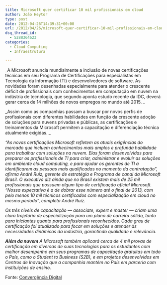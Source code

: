 ```yaml
---
title: Microsoft quer certificar 10 mil profissionais em cloud
author: João Heytor
type: post
date: 2012-04-26T14:39:31+00:00
url: /2012/04/26/microsoft-quer-certificar-10-mil-profissionais-em-cloud/
dsq_thread_id:
  - 5288364623
categories:
  - Cloud Computing
  - Infraestrutura

---
```

_A Microsoft anuncia mundialmente a inclusão de novas certificações técnicas em seu Programa de Certificações para especialistas em Tecnologia da Informação (TI) e desenvolvedores de software. As novidades foram desenhadas especialmente para atender o crescente déficit de profissionais com conhecimentos em computação em nuvem na indústria de tecnologia, que segundo aponta estudo recente da IDC, deverá gerar cerca de 14 milhões de novos empregos no mundo até 2015. _

_Assim como as companhias passam a buscar por novos perfis de profissionais com diferentes habilidades em função da crescente adoção de soluções para nuvens privadas e públicas, as certificações e treinamentos da Microsoft permitem a capacitação e diferenciação técnica atualmente exigidas. _

_“As novas certificações Microsoft refletem as atuais exigências do mercado que incluem conhecimentos mais amplos e profunda habilidade para trabalhar com soluções na nuvem. Elas foram desenvolvidas para preparar os profissionais de TI para criar, administrar e evoluir as soluções em ambiente cloud computing, e para ajudar os gerentes de TI a identificarem as pessoas mais qualificadas no momento da contratação”, afirma André Ruiz, gerente de estratégia e Programa de canal da Microsoft Brasil. O executivo diz ainda que no Brasil existem mais de 25 mil profissionais que possuem algum tipo de certificação oficial Microsoft. “Nossa expectativa é a de dobrar esse número até o final de 2013, com pelo menos 10 mil técnicos certificados com especialização em cloud no mesmo período”, completa André Ruiz._

_Os três níveis de capacitação — associate, expert e master — criam uma clara trajetória de especialização para um plano de carreira sólido, tanto para iniciantes quanto para profissionais reconhecidos. Cada grau de certificação foi atualizado para focar em soluções e atender às necessidades dinâmicas da indústria, garantindo qualidade e relevância._

_**Além da nuvem** A Microsoft também aplicará cerca de 4 mil provas de certificação em diversas de suas tecnologias para os estudantes com melhor desempenho em seus programas de capacitação gratuitas em todo o País, como o Student to Business (S2B), e em projetos desenvolvidos em Centros de Inovação que a companhia mantém no País em parceria com instituições de ensino._

Fonte: <a href="http://convergenciadigital.uol.com.br/cgi/cgilua.exe/sys/start.htm?infoid=30204&sid=97" target="_blank" class="broken_link">Convergência Digital</a>